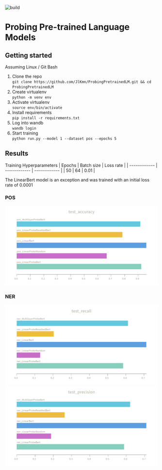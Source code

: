 ![build](https://github.com/JlKmn/ProbingPretrainedLM/actions/workflows/ci.yml/badge.svg)
# Probing Pre-trained Language Models

## Getting started
Assuming Linux / Git Bash
1. Clone the repo\
`git clone https://github.com/JlKmn/ProbingPretrainedLM.git && cd ProbingPretrainedLM`
1. Create virtualenv\
`python -m venv env`
2. Activate virtualenv\
`source env/bin/activate`
3. Install requirements\
`pip install -r requirements.txt`
4. Log into wandb\
`wandb login`
5. Start training\
`python run.py --model 1 --dataset pos --epochs 5`

## Results
Training Hyperparameters 
| Epochs  | Batch size | Loss rate |
| ------------- | ------------- | ------------- |
| 50  | 64  | 0.01 |

The LinearBert model is an exception and was trained with an initial loss rate of 0.0001

### POS
<a href="https://raw.githubusercontent.com/JlKmn/ProbingPretrainedLM/main/results/pos_accuracy.png"><img src="https://raw.githubusercontent.com/JlKmn/ProbingPretrainedLM/main/results/pos_accuracy.png" width="600" ></a>

### NER
<a href="https://raw.githubusercontent.com/JlKmn/ProbingPretrainedLM/main/results/ner_recall.png"><img src="https://raw.githubusercontent.com/JlKmn/ProbingPretrainedLM/main/results/ner_recall.png" width="600" ></a>
<a href="https://raw.githubusercontent.com/JlKmn/ProbingPretrainedLM/main/results/ner_precision.png"><img src="https://raw.githubusercontent.com/JlKmn/ProbingPretrainedLM/main/results/ner_precision.png" width="600" ></a>